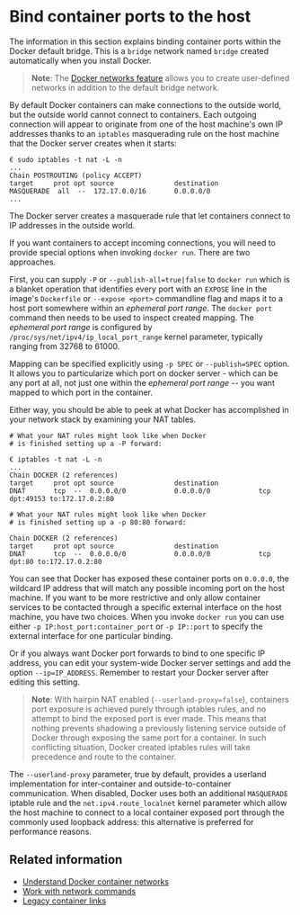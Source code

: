 <!--[metadata]>
+++
title = "Bind container ports to the host"
description = "expose, port, docker, bind publish"
keywords = ["Examples, Usage, network, docker, documentation, user guide, multihost, cluster"]
[menu.main]
parent = "smn_networking_def"
+++
<![end-metadata]-->

# Bind container ports to the host

The information in this section explains binding container ports within the Docker default bridge. This is a `bridge` network named `bridge` created automatically when you install Docker.

> **Note**: The [Docker networks feature](../dockernetworks.md) allows you to
create user-defined networks in addition to the default bridge network.

By default Docker containers can make connections to the outside world, but the
outside world cannot connect to containers. Each outgoing connection will
appear to originate from one of the host machine's own IP addresses thanks to an
`iptables` masquerading rule on the host machine that the Docker server creates
when it starts:

```
€ sudo iptables -t nat -L -n
...
Chain POSTROUTING (policy ACCEPT)
target     prot opt source               destination
MASQUERADE  all  --  172.17.0.0/16       0.0.0.0/0
...
```
The Docker server creates a masquerade rule that let containers connect to IP
addresses in the outside world.

If you want containers to accept incoming connections, you will need to provide
special options when invoking `docker run`. There are two approaches.

First, you can supply `-P` or `--publish-all=true|false` to `docker run` which
is a blanket operation that identifies every port with an `EXPOSE` line in the
image's `Dockerfile` or `--expose <port>` commandline flag and maps it to a host
port somewhere within an _ephemeral port range_. The `docker port` command then
needs to be used to inspect created mapping. The _ephemeral port range_ is
configured by `/proc/sys/net/ipv4/ip_local_port_range` kernel parameter,
typically ranging from 32768 to 61000.

Mapping can be specified explicitly using `-p SPEC` or `--publish=SPEC` option.
It allows you to particularize which port on docker server - which can be any
port at all, not just one within the _ephemeral port range_ -- you want mapped
to which port in the container.

Either way, you should be able to peek at what Docker has accomplished in your
network stack by examining your NAT tables.

```
# What your NAT rules might look like when Docker
# is finished setting up a -P forward:

€ iptables -t nat -L -n
...
Chain DOCKER (2 references)
target     prot opt source               destination
DNAT       tcp  --  0.0.0.0/0            0.0.0.0/0            tcp dpt:49153 to:172.17.0.2:80

# What your NAT rules might look like when Docker
# is finished setting up a -p 80:80 forward:

Chain DOCKER (2 references)
target     prot opt source               destination
DNAT       tcp  --  0.0.0.0/0            0.0.0.0/0            tcp dpt:80 to:172.17.0.2:80
```

You can see that Docker has exposed these container ports on `0.0.0.0`, the
wildcard IP address that will match any possible incoming port on the host
machine. If you want to be more restrictive and only allow container services to
be contacted through a specific external interface on the host machine, you have
two choices. When you invoke `docker run` you can use either `-p
IP:host_port:container_port` or `-p IP::port` to specify the external interface
for one particular binding.

Or if you always want Docker port forwards to bind to one specific IP address,
you can edit your system-wide Docker server settings and add the option
`--ip=IP_ADDRESS`. Remember to restart your Docker server after editing this
setting.

> **Note**: With hairpin NAT enabled (`--userland-proxy=false`), containers port
exposure is achieved purely through iptables rules, and no attempt to bind the
exposed port is ever made. This means that nothing prevents shadowing a
previously listening service outside of Docker through exposing the same port
for a container. In such conflicting situation, Docker created iptables rules
will take precedence and route to the container.

The `--userland-proxy` parameter, true by default, provides a userland
implementation for inter-container and outside-to-container communication. When
disabled, Docker uses both an additional `MASQUERADE` iptable rule and the
`net.ipv4.route_localnet` kernel parameter which allow the host machine to
connect to a local container exposed port through the commonly used loopback
address: this alternative is preferred for performance reasons.

## Related information

- [Understand Docker container networks](../dockernetworks.md)
- [Work with network commands](../work-with-networks.md)
- [Legacy container links](dockerlinks.md)
